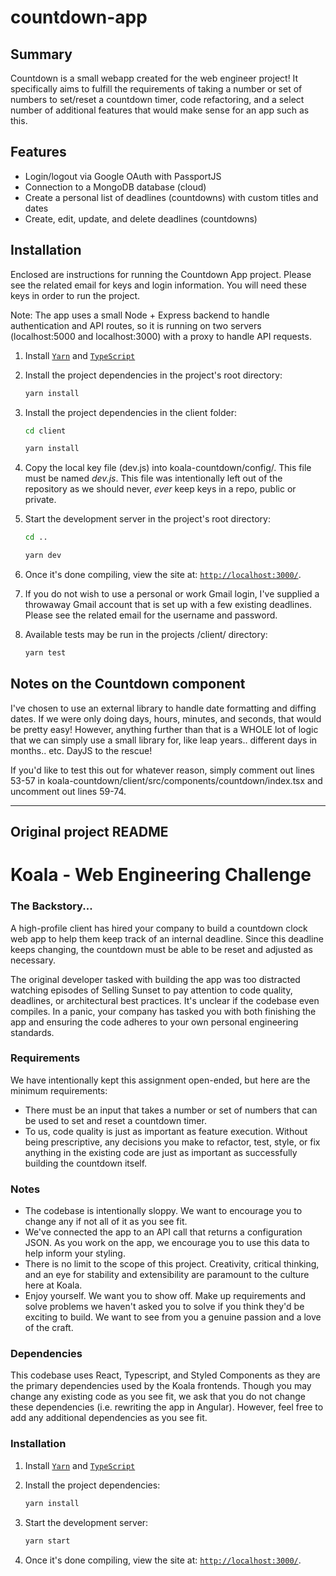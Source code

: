 # countdown-app

## Summary
Countdown is a small webapp created for the web engineer project! It specifically aims to fulfill the requirements of taking a number or set of numbers to set/reset a countdown timer, code refactoring, and a select number of additional features that would make sense for an app such as this. 

## Features
- Login/logout via Google OAuth with PassportJS
- Connection to a MongoDB database (cloud)
- Create a personal list of deadlines (countdowns) with custom titles and dates
- Create, edit, update, and delete deadlines (countdowns)

## Installation

Enclosed are instructions for running the Countdown App project. Please see the related email for keys and login information. You will need these keys in order to run the project.

Note: The app uses a small Node + Express backend to handle authentication and API routes, so it is running on two servers (localhost:5000 and localhost:3000) with a proxy to handle API requests.

1. Install [`Yarn`](https://yarnpkg.com/en/) and [`TypeScript`](https://www.typescriptlang.org)

2. Install the project dependencies in the project's root directory:
    ```bash
    yarn install
    ```
3. Install the project dependencies in the client folder:
    ```bash
    cd client
    ```
    ```bash
    yarn install
    ```

4. Copy the local key file (dev.js) into koala-countdown/config/. This file must be named *dev.js*. This file was intentionally left out of the repository as we should never, *ever* keep keys in a repo, public or private.

5. Start the development server in the project's root directory:
    ```bash
    cd ..
    ```
    ```bash
    yarn dev
    ```

4. Once it's done compiling, view the site at: [`http://localhost:3000/`](http://localhost:3000/).

5. If you do not wish to use a personal or work Gmail login, I've supplied a throwaway Gmail account that is set up with a few existing deadlines. Please see the related email for the username and password.

6. Available tests may be run in the projects /client/ directory:
    ```bash
    yarn test
    ```

## Notes on the Countdown component
I've chosen to use an external library to handle date formatting and diffing dates. If we were only doing days, hours, minutes, and seconds, that would be pretty easy! However, anything further than that is a WHOLE lot of logic that we can simply use a small library for, like leap years.. different days in months.. etc. DayJS to the rescue!

If you'd like to test this out for whatever reason, simply comment out lines 53-57 in koala-countdown/client/src/components/countdown/index.tsx and uncomment out lines 59-74.

-------

## Original project README

# Koala - Web Engineering Challenge

### The Backstory...
A high-profile client has hired your company to build a countdown clock web app to help them keep track of an internal deadline. Since this deadline keeps changing, the countdown must be able to be reset and adjusted as necessary.

The original developer tasked with building the app was too distracted watching episodes of Selling Sunset to pay attention to code quality, deadlines, or architectural best practices. It's unclear if the codebase even compiles. In a panic, your company has tasked you with both finishing the app and ensuring the code adheres to your own personal engineering standards.

### Requirements
We have intentionally kept this assignment open-ended, but here are the minimum requirements:

- There must be an input that takes a number or set of numbers that can be used to set and reset a countdown timer.
- To us, code quality is just as important as feature execution. Without being prescriptive, any decisions you make to refactor, test, style, or fix anything in the existing code are just as important as successfully building the countdown itself.

### Notes
- The codebase is intentionally sloppy. We want to encourage you to change any if not all of it as you see fit.
- We've connected the app to an API call that returns a configuration JSON. As you work on the app, we encourage you to use this data to help inform your styling.
- There is no limit to the scope of this project. Creativity, critical thinking, and an eye for stability and extensibility are paramount to the culture here at Koala.
- Enjoy yourself. We want you to show off. Make up requirements and solve problems we haven't asked you to solve if you think they'd be exciting to build. We want to see from you a genuine passion and a love of the craft.

### Dependencies
This codebase uses React, Typescript, and Styled Components as they are the primary dependencies used by the Koala frontends. Though you may change any existing code as you see fit, we ask that you do not change these dependencies (i.e. rewriting the app in Angular). However, feel free to add any additional dependencies as you see fit.

### Installation

1. Install [`Yarn`](https://yarnpkg.com/en/) and [`TypeScript`](https://www.typescriptlang.org)

2. Install the project dependencies:

    ```bash
    yarn install
    ```

3. Start the development server:

    ```bash
    yarn start
    ```

4. Once it's done compiling, view the site at: [`http://localhost:3000/`](http://localhost:3000/).
